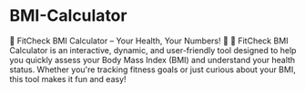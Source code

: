 # BMI-Calculator
🎯 FitCheck BMI Calculator – Your Health, Your Numbers! 💪 🔢 FitCheck BMI Calculator is an interactive, dynamic, and user-friendly tool designed to help you quickly assess your Body Mass Index (BMI) and understand your health status. Whether you're tracking fitness goals or just curious about your BMI, this tool makes it fun and easy!
